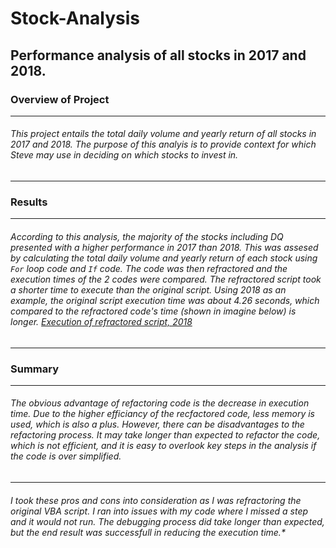 # **Stock-Analysis** #
Performance analysis of all stocks in 2017 and 2018.
---
### **Overview of Project** ###
---
###### This project entails the total daily volume and yearly return of all stocks in 2017 and 2018. The purpose of this analyis is to provide context for which Steve may use in deciding on which stocks to invest in. ######
---
### **Results** ###
---
###### According to this analysis, the majority of the stocks including DQ presented with a higher performance in 2017 than 2018. This was assesed by calculating the total daily volume and yearly return of each stock using `For` loop code and `If` code. The code was then refractored and the execution times of the 2 codes were compared. The refractored script took a shorter time to execute than the original script. Using 2018 as an example, the original script execution time was about 4.26 seconds, which compared to the refractored code's time (shown in imagine below) is longer. [Execution of refractored script, 2018](https://github.com/ChristinaGalley/Stock-Analysis/blob/main/Resources/VBA_Challenge_2018.png.PNG) ###### 
---
### **Summary** ###
---
###### The obvious advantage of refactoring code is the decrease in execution time. Due to the higher efficiancy of the recfactored code, less memory is used, which is also a plus. However, there can be disadvantages to the refactoring process. It may take longer than expected to refactor the code, which is not efficient, and it is easy to overlook key steps in the analysis if the code is over simplified. ###### 
---
###### I took these pros and cons into consideration as I was refractoring the original VBA script. I ran into issues with my code where I missed a step and it would not run. The debugging process did take longer than expected, but the end result was successfull in reducing the execution time.* ######
